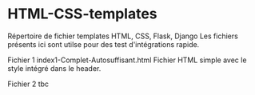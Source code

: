 # HTML-CSS-templates
Répertoire de fichier templates HTML, CSS, Flask, Django
Les fichiers présents ici sont utilse pour des test d'intégrations rapide. 

Fichier 1
index1-Complet-Autosuffisant.html
Fichier HTML simple avec le style intégré dans le header. 

Fichier 2
tbc
